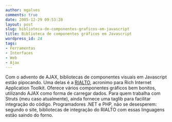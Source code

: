 ```yaml
---
author: mgalves
comments: true
date: 2005-12-29 09:53:28
layout: post
slug: biblioteca-de-componentes-graficos-em-javascript
title: Biblioteca de componentes gráficos em Javascript
wordpress_id: 24
tags:
- Ferramentas
- Interfaces
- Web
- Ajax
---
```


Com o advento de AJAX, bibliotecas de componentes visuais em Javascript estão pipocando. Uma delas é a  [RIALTO](http://rialto.application-servers.com/wiki/), acronimo para Rich Internet Application Toolkit. Oferece vários componentes gráficos bem bonitos, utilizando AJAX como forma de carregar dados. Para quem trabalha com Struts (meu caso atualmente), ainda fornece uma taglib para facilitar integração do código. Programadores .NET e PHP, não se desesperem: segundo o site, bibliotecas de integração do RIALTO com essas linguagens estão saindo do forno.


> 

